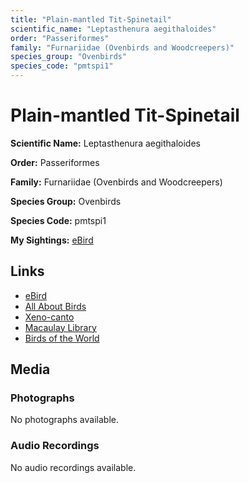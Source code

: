 ```yaml
---
title: "Plain-mantled Tit-Spinetail"
scientific_name: "Leptasthenura aegithaloides"
order: "Passeriformes"
family: "Furnariidae (Ovenbirds and Woodcreepers)"
species_group: "Ovenbirds"
species_code: "pmtspi1"
---
```


# Plain-mantled Tit-Spinetail

**Scientific Name:** Leptasthenura aegithaloides

**Order:** Passeriformes

**Family:** Furnariidae (Ovenbirds and Woodcreepers)

**Species Group:** Ovenbirds

**Species Code:** pmtspi1

**My Sightings:** [eBird](https://ebird.org/lifelist?r=world&time=life&spp=pmtspi1)

## Links
* [eBird](https://ebird.org/species/pmtspi1) 
* [All About Birds](https://www.allaboutbirds.org/guide/pmtspi1) 
* [Xeno-canto](https://www.xeno-canto.org/species/pmtspi1) 
* [Macaulay Library](https://search.macaulaylibrary.org/catalog?taxonCode=pmtspi1&sort=rating_rank_desc)
* [Birds of the World](https://birdsoftheworld.org/bow/species/pmtspi1)

## Media
### Photographs
No photographs available.

### Audio Recordings
No audio recordings available.
